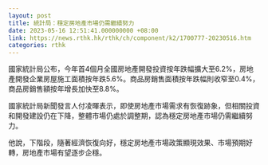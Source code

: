 ```yaml
---
layout: post
title: 統計局：穩定房地產市場仍需繼續努力
date: 2023-05-16 12:51:41.000000000 +08:00
link: https://news.rthk.hk/rthk/ch/component/k2/1700777-20230516.htm
categories: rthk
---
```


國家統計局公布，今年首4個月全國房地產開發投資按年跌幅擴大至6.2%，房地產開發企業房屋施工面積按年跌5.6%。商品房銷售面積按年跌幅則收窄至0.4%，商品房銷售額按年增長加快至8.8%。

國家統計局新聞發言人付凌暉表示，即使房地產市場需求有恢復跡象，但相關投資和開發建設仍在下降，整體市場仍處於調整期，認為穩定房地產市場仍需繼續努力。

他說，下階段，隨著經濟恢復向好，穩定房地產市場政策顯現效果、市場預期好轉，房地產市場有望逐步企穩。
